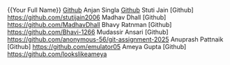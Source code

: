 {{Your Full Name}} [Github](https://github.com/kaurjasleen240305)
Anjan Singla [Github](https://github.com/AnjanSingla)
Stuti Jain [Github] https://github.com/stutijain2006
Madhav Dhall [Github] https://github.com/MadhavDhall
Bhavy Ratnman [Github] https://github.com/Bhavi-1266
Mudassir Ansari [Github] https://github.com/anonymous-56/git-assignment-2025
Anuprash Pattnaik [Github] https://github.com/emulator05
Ameya Gupta [Github]  https://github.com/lookslikeameya
